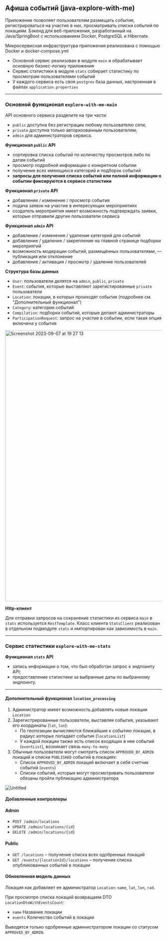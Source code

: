 ## Афиша событий (java-explore-with-me)
Приложение позволяет пользователям размещать события, регистрироваться на участие в них, просматривать списки событий по локациям.
Бэкенд для веб-приложения, разработанный на Java/SpringBoot с использованием Docker, PostgreSQL и Hibernate.

Микросервисная инфраструктура приложения реализована с помощью Docker и docker-compose.yml
- Основной сервис реализован в модуле ```main``` и обрабатывает основную бизнес-логику приложения
- Сервис статистики в модуле ```stats``` собирает статистику по просмотрам пользователями событий 
- У каждого сервиса есть своя ```postgres``` база данных, настроенная в файлах ```application.properties```
___
### Основной функционал ```explore-with-me-main```
API основного сервиса разделите на три части:
- ```public``` доступна без регистрации любому пользователю сети;
- ```private``` доступна только авторизованным пользователям;
- ```admin``` для администраторов сервиса.

**Функционал ```public``` API**
- сортировка списка событий по количеству просмотров либо по датам событий
- просмотр подробной информации о конкретном событии
- получение всех имеющихся категорий и подборок событий
- **запросы для получения списка событий или полной информации о событии фиксируются в сервисе статистики**

**Функционал ```private``` API**
- добавление / изменение / просмотр события 
- подача заявок на участие в интересующих мероприятиях
- создатель мероприятия имеет возможность подтверждать заявки, которые отправили другие пользователи сервиса

**Функционал ```admin``` API**
- добавление / изменение / удаление категорий для событий
- добавление / удаление / закрепление на главной странице подборки мероприятий
- возможность модерации событий, размещённых пользователями, — публикация или отклонение
- добавление / активация / просмотр / удаление пользователей

**Структура базы данных**
- ```User```: пользователи делятся на ```admin```, ```public```, ```private```
- ```Event```: события, которые выставляют зарегистированные ```private``` пользователи
- ```Location```: локации, в которых проиходят события (подробнее см. "Дополнительный функционал")
- ```Category```: категории событий
- ```Compilation```: подборки событий, которые делают администраторы
- ```ParticipationRequest```: запрос на участие в событии, если такая опция включена у события

<img width="873" alt="Screenshot 2023-09-07 at 19 27 13" src="https://github.com/mdemidkin1992/java-explore-with-me/assets/118021621/6ba23e4e-5770-4b92-9038-6ee0f99accb1">


**Http-клиент**

Для отправки запросов на сохранение статистики из сервиса ```main``` в ```stats``` используется ```RestTemplate```.
Класс клиента ```StatsClient``` реализован в отдельном подмодуле ```stats``` и импортирован как зависимость в ```main```. 
___

### Сервис статистики ```explore-with-me-stats```
**Функционал ```stats``` API**
- запись информации о том, что был обработан запрос к эндпоинту API;
- предоставление статистики за выбранные даты по выбранному эндпоинту.
___

#### Дополнительный функционал ```location_processing```

1. Администратор имеет возможность добавлять новые локации ```Location```
2. Зарегистрированные пользователи, выставляя события, указывают его координаты (```lat```, ```lon```):
   - По геопозиции вычисляются ближайшие к событию локации, в радиус которых попадает события (```locationList```)
   - У каждой локации также есть список входящих в нее событий (```eventList```), возникает связь ```many-to-many```
3. Обычные пользователи могут смотреть список ```APPROVED_BY_ADMIN``` локаций и списки ```PUBLISHED``` событий в локациях:
   - Список ```APPROVED_BY_ADMIN``` локаций включает в себя счетчик событий (```events```)
   - Списки событий, которые могут просмотривать пользователи обязаны пройти публикацию администратора

![Untitled](https://github.com/mdemidkin1992/java-explore-with-me/assets/118021621/e41ad2ab-cd7a-4232-b1b1-67df8ae2c545)

#### Добавленные контроллеры
#### Admin
* ```POST /admin/locations```
* ```UPDATE /admin/locations/{id}```
* ```DELETE /admin/locations/{id}```

#### Public
* ```GET /locations``` – получение списка всех одобренных локаций
* ```GET /events/{locationId}/locations``` – получение списка опубликованных событий в локации

#### Обновленная модель данных

Локация как добавляет ее администратор ```Location```: ```name```, ```lat```, ```lon```, ```rad```.

При просмотре списка локаций возвращаем DTO ```LocationDtoWithEventsCount```:
* ```name``` Название локации
* ```events``` Количество событий в локации

Выводятся только одобренные администратором локации со статусом ```APPROVED_BY_ADMIN```.